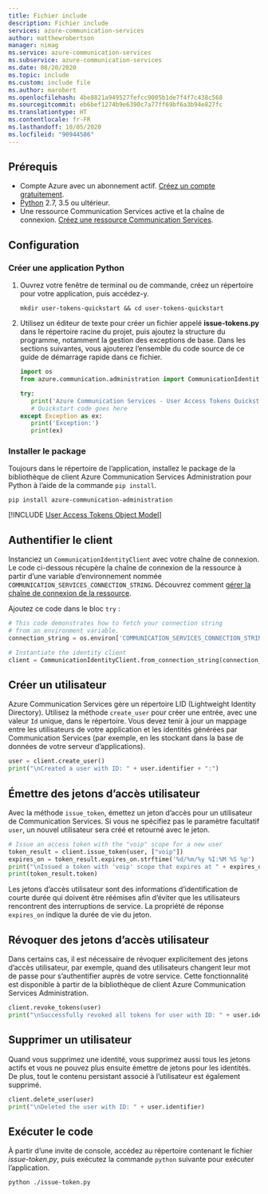 ```yaml
---
title: Fichier include
description: Fichier include
services: azure-communication-services
author: matthewrobertson
manager: nimag
ms.service: azure-communication-services
ms.subservice: azure-communication-services
ms.date: 08/20/2020
ms.topic: include
ms.custom: include file
ms.author: marobert
ms.openlocfilehash: 4be8821a949527fefcc9005b1de7f4f7c438c568
ms.sourcegitcommit: eb6bef1274b9e6390c7a77ff69bf6a3b94e827fc
ms.translationtype: HT
ms.contentlocale: fr-FR
ms.lasthandoff: 10/05/2020
ms.locfileid: "90944586"
---
```

## <a name="prerequisites"></a>Prérequis

- Compte Azure avec un abonnement actif. [Créez un compte gratuitement](https://azure.microsoft.com/free/?WT.mc_id=A261C142F).
- [Python](https://www.python.org/downloads/) 2.7, 3.5 ou ultérieur.
- Une ressource Communication Services active et la chaîne de connexion. [Créez une ressource Communication Services](../create-communication-resource.md).

## <a name="setting-up"></a>Configuration

### <a name="create-a-new-python-application"></a>Créer une application Python

1. Ouvrez votre fenêtre de terminal ou de commande, créez un répertoire pour votre application, puis accédez-y.

   ```console
   mkdir user-tokens-quickstart && cd user-tokens-quickstart
   ```

1. Utilisez un éditeur de texte pour créer un fichier appelé **issue-tokens.py** dans le répertoire racine du projet, puis ajoutez la structure du programme, notamment la gestion des exceptions de base. Dans les sections suivantes, vous ajouterez l’ensemble du code source de ce guide de démarrage rapide dans ce fichier.

   ```python
   import os
   from azure.communication.administration import CommunicationIdentityClient

   try:
      print('Azure Communication Services - User Access Tokens Quickstart')
      # Quickstart code goes here
   except Exception as ex:
      print('Exception:')
      print(ex)
   ```

### <a name="install-the-package"></a>Installer le package

Toujours dans le répertoire de l’application, installez le package de la bibliothèque de client Azure Communication Services Administration pour Python à l’aide de la commande `pip install`.

```console
pip install azure-communication-administration
```

[!INCLUDE [User Access Tokens Object Model](user-access-tokens-object-model.md)]

## <a name="authenticate-the-client"></a>Authentifier le client

Instanciez un `CommunicationIdentityClient` avec votre chaîne de connexion. Le code ci-dessous récupère la chaîne de connexion de la ressource à partir d’une variable d’environnement nommée `COMMUNICATION_SERVICES_CONNECTION_STRING`. Découvrez comment [gérer la chaîne de connexion de la ressource](../create-communication-resource.md#store-your-connection-string).

Ajoutez ce code dans le bloc `try` :

```python
# This code demonstrates how to fetch your connection string
# from an environment variable.
connection_string = os.environ['COMMUNICATION_SERVICES_CONNECTION_STRING']

# Instantiate the identity client
client = CommunicationIdentityClient.from_connection_string(connection_string)
```

## <a name="create-a-user"></a>Créer un utilisateur

Azure Communication Services gère un répertoire LID (Lightweight Identity Directory). Utilisez la méthode `create_user` pour créer une entrée, avec une valeur `Id` unique, dans le répertoire. Vous devez tenir à jour un mappage entre les utilisateurs de votre application et les identités générées par Communication Services (par exemple, en les stockant dans la base de données de votre serveur d’applications).

```python
user = client.create_user()
print("\nCreated a user with ID: " + user.identifier + ":")
```

## <a name="issue-user-access-tokens"></a>Émettre des jetons d’accès utilisateur

Avec la méthode `issue_token`, émettez un jeton d’accès pour un utilisateur de Communication Services. Si vous ne spécifiez pas le paramètre facultatif `user`, un nouvel utilisateur sera créé et retourné avec le jeton.

```python
# Issue an access token with the "voip" scope for a new user
token_result = client.issue_token(user, ["voip"])
expires_on = token_result.expires_on.strftime('%d/%m/%y %I:%M %S %p')
print("\nIssued a token with 'voip' scope that expires at " + expires_on + ":")
print(token_result.token)
```

Les jetons d’accès utilisateur sont des informations d’identification de courte durée qui doivent être réémises afin d’éviter que les utilisateurs rencontrent des interruptions de service. La propriété de réponse `expires_on` indique la durée de vie du jeton.

## <a name="revoke-user-access-tokens"></a>Révoquer des jetons d’accès utilisateur

Dans certains cas, il est nécessaire de révoquer explicitement des jetons d’accès utilisateur, par exemple, quand des utilisateurs changent leur mot de passe pour s’authentifier auprès de votre service. Cette fonctionnalité est disponible à partir de la bibliothèque de client Azure Communication Services Administration.

```python  
client.revoke_tokens(user)
print("\nSuccessfully revoked all tokens for user with ID: " + user.identifier)
```

## <a name="delete-a-user"></a>Supprimer un utilisateur

Quand vous supprimez une identité, vous supprimez aussi tous les jetons actifs et vous ne pouvez plus ensuite émettre de jetons pour les identités. De plus, tout le contenu persistant associé à l’utilisateur est également supprimé.

```python
client.delete_user(user)
print("\nDeleted the user with ID: " + user.identifier)
```

## <a name="run-the-code"></a>Exécuter le code

À partir d’une invite de console, accédez au répertoire contenant le fichier *issue-token.py*, puis exécutez la commande `python` suivante pour exécuter l’application.

```console
python ./issue-token.py
```
